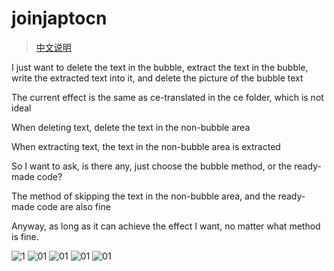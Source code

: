 # joinjaptocn

> [中文说明](README_CN.md) 

I just want to delete the text in the bubble, extract the text in the bubble, write the extracted text into it, and delete the picture of the bubble text

The current effect is the same as ce-translated in the ce folder, which is not ideal

When deleting text, delete the text in the non-bubble area

When extracting text, the text in the non-bubble area is extracted

So I want to ask, is there any, just choose the bubble method, or the ready-made code?

The method of skipping the text in the non-bubble area, and the ready-made code are also fine

Anyway, as long as it can achieve the effect I want, no matter what method is fine.

![1](https://github.com/1439707509/joinjaptocn/assets/128567416/7c4187dc-c954-4403-87ce-6b166c803092)
![01](https://github.com/1439707509/joinjaptocn/assets/128567416/70b9c0e1-3d19-4d58-9c64-083e1d959845)
![01](https://github.com/1439707509/joinjaptocn/assets/128567416/01f9c25d-10a6-489b-a7ac-881db339bd4e)
![01](https://github.com/1439707509/joinjaptocn/assets/128567416/aff78be4-a86d-4929-812c-6e606e41f941)
![01](https://github.com/1439707509/joinjaptocn/assets/128567416/c620ce24-aec9-45f4-8b85-c8154bf266d0)

